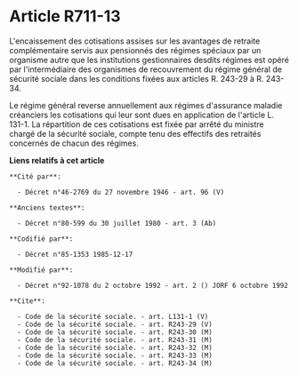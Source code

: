 # Article R711-13

L'encaissement des cotisations assises sur les avantages de retraite complémentaire servis aux pensionnés des régimes
spéciaux par un organisme autre que les institutions gestionnaires desdits régimes est opéré par l'intermédiaire des
organismes de recouvrement du régime général de sécurité sociale dans les conditions fixées aux articles R. 243-29 à R.
243-34. 

Le régime général reverse annuellement aux régimes d'assurance maladie créanciers les cotisations qui leur sont dues en
application de l'article L. 131-1. La répartition de ces cotisations est fixée par arrêté du ministre chargé de la sécurité
sociale, compte tenu des effectifs des retraités concernés de chacun des régimes.

**Liens relatifs à cet article**

	**Cité par**:

	  - Décret n°46-2769 du 27 novembre 1946 - art. 96 (V)

	**Anciens textes**:

	  - Décret n°80-599 du 30 juillet 1980 - art. 3 (Ab)

	**Codifié par**:

	  - Décret n°85-1353 1985-12-17

	**Modifié par**:

	  - Décret n°92-1078 du 2 octobre 1992 - art. 2 () JORF 6 octobre 1992

	**Cite**:

	  - Code de la sécurité sociale. - art. L131-1 (V)
	  - Code de la sécurité sociale. - art. R243-29 (V)
	  - Code de la sécurité sociale. - art. R243-30 (M)
	  - Code de la sécurité sociale. - art. R243-31 (M)
	  - Code de la sécurité sociale. - art. R243-32 (M)
	  - Code de la sécurité sociale. - art. R243-33 (M)
	  - Code de la sécurité sociale. - art. R243-34 (M)
